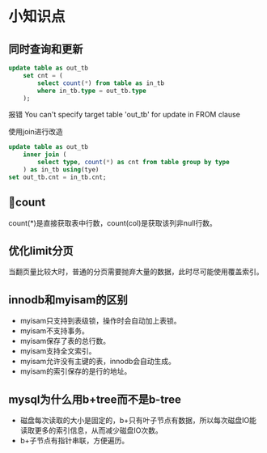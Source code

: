 # 小知识点

## 同时查询和更新

```sql
update table as out_tb
    set cnt = (
        select count(*) from table as in_tb
        where in_tb.type = out_tb.type
    );
```

报错 You can't specify target table 'out_tb' for update in FROM clause

使用join进行改造

```sql
update table as out_tb
    inner join (
        select type, count(*) as cnt from table group by type
    ) as in_tb using(tye)
set out_tb.cnt = in_tb.cnt;
```

## count

count(*)是直接获取表中行数，count(col)是获取该列非null行数。

## 优化limit分页

当翻页量比较大时，普通的分页需要抛弃大量的数据，此时尽可能使用覆盖索引。

## innodb和myisam的区别

- myisam只支持到表级锁，操作时会自动加上表锁。
- myisam不支持事务。
- myisam保存了表的总行数。
- myisam支持全文索引。
- myisam允许没有主键的表，innodb会自动生成。
- myisam的索引保存的是行的地址。

## mysql为什么用b+tree而不是b-tree

- 磁盘每次读取的大小是固定的，b+只有叶子节点有数据，所以每次磁盘IO能读取更多的索引信息，从而减少磁盘IO次数。
- b+子节点有指针串联，方便遍历。
